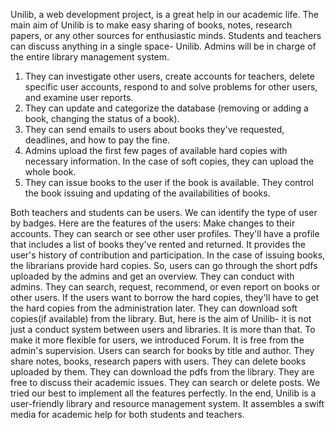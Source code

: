 Unilib, a web development project, is a great help in our academic life. The main aim of Unilib is to make easy sharing of books, notes, research papers, or any other sources for enthusiastic minds. Students and teachers can discuss anything in a single space- Unilib.
Admins will be in charge of the entire library management system.

1. They can investigate other users, create accounts for teachers, delete specific user accounts, respond to and solve problems for other users, and examine user reports.
2. They can update and categorize the database (removing or adding a book, changing the status of a book).
3. They can send emails to users about books they've requested, deadlines, and how to pay the fine. 
4. Admins upload the first few pages of available hard copies with necessary information. In the case of soft copies, they can upload the whole book. 
5. They can issue books to the user if the book is available. They control the book issuing and updating of the availabilities of books.

Both teachers and students can be users. We can identify the type of user by badges. Here are the features of the users:
Make changes to their accounts. 
They can search or see other user profiles.
They'll have a profile that includes a list of books they've rented and returned. It provides the user's history of contribution and participation.
In the case of issuing books, the librarians provide hard copies. So, users can go through the short pdfs uploaded by the admins and get an overview. 
They can conduct with admins. They can search, request, recommend, or even report on books or other users. 
If the users want to borrow the hard copies, they'll have to get the hard copies from the administration later.
They can download soft copies(if available) from the library.
But, here is the aim of Unilib- it is not just a conduct system between users and libraries. It is more than that. To make it more flexible for users, we introduced Forum. It is free from the admin's supervision. 
Users can search for books by title and author. 
They share notes, books, research papers with users. They can delete books uploaded by them.
They can download the pdfs from the library.
They are free to discuss their academic issues. They can search or delete posts.
We tried our best to implement all the features perfectly. In the end, Unilib is a user-friendly library and resource management system. It assembles a swift media for academic help for both students and teachers.
